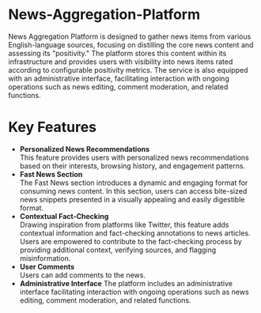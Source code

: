 # News-Aggregation-Platform
News Aggregation Platform is designed to gather news items from various English-language sources, focusing on distilling the core news content and assessing its "positivity." The platform stores this content within its infrastructure and provides users with visibility into news items rated according to configurable positivity metrics. The service is also equipped with an administrative interface, facilitating interaction with ongoing operations such as news editing, comment moderation, and related functions.

# Key Features
* **Personalized News Recommendations**  
This feature provides users with personalized news recommendations based on their interests, browsing history, and engagement patterns.
* **Fast News Section**  
The Fast News section introduces a dynamic and engaging format for consuming news content. In this section, users can access bite-sized news snippets presented in a visually appealing and easily digestible format.
* **Contextual Fact-Checking**  
Drawing inspiration from platforms like Twitter, this feature adds contextual information and fact-checking annotations to news articles. Users are empowered to contribute to the fact-checking process by providing additional context, verifying sources, and flagging misinformation.
* **User Comments**  
Users can add comments to the news.
* **Administrative Interface**
The platform includes an administrative interface facilitating interaction with ongoing operations such as news editing, comment moderation, and related functions.
